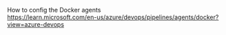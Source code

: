 How to config the Docker agents  
https://learn.microsoft.com/en-us/azure/devops/pipelines/agents/docker?view=azure-devops
